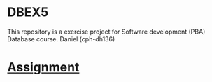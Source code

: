 # DBEX5
This repository is a exercise project for Software development (PBA) Database course. Daniel (cph-dh136)

# [Assignment](DBEX5.jbynb)
